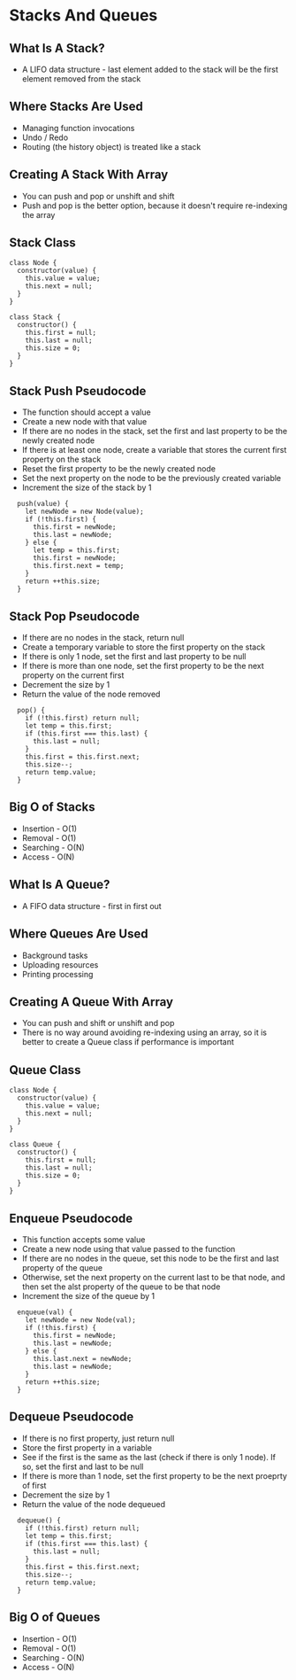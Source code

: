 # Stacks And Queues

## What Is A Stack?

- A LIFO data structure - last element added to the stack will be the first element removed from the stack

## Where Stacks Are Used

- Managing function invocations
- Undo / Redo
- Routing (the history object) is treated like a stack

## Creating A Stack With Array

- You can push and pop or unshift and shift
- Push and pop is the better option, because it doesn't require re-indexing the array

## Stack Class

```
class Node {
  constructor(value) {
    this.value = value;
    this.next = null;
  }
}

class Stack {
  constructor() {
    this.first = null;
    this.last = null;
    this.size = 0;
  }
}
```

## Stack Push Pseudocode

- The function should accept a value
- Create a new node with that value
- If there are no nodes in the stack, set the first and last property to be the newly created node
- If there is at least one node, create a variable that stores the current first property on the stack
- Reset the first property to be the newly created node
- Set the next property on the node to be the previously created variable
- Increment the size of the stack by 1

```
  push(value) {
    let newNode = new Node(value);
    if (!this.first) {
      this.first = newNode;
      this.last = newNode;
    } else {
      let temp = this.first;
      this.first = newNode;
      this.first.next = temp;
    }
    return ++this.size;
  }
```

## Stack Pop Pseudocode

- If there are no nodes in the stack, return null
- Create a temporary variable to store the first property on the stack
- If there is only 1 node, set the first and last property to be null
- If there is more than one node, set the first property to be the next property on the current first
- Decrement the size by 1
- Return the value of the node removed

```
  pop() {
    if (!this.first) return null;
    let temp = this.first;
    if (this.first === this.last) {
      this.last = null;
    }
    this.first = this.first.next;
    this.size--;
    return temp.value;
  }
```

## Big O of Stacks

- Insertion - O(1)
- Removal - O(1)
- Searching - O(N)
- Access - O(N)

## What Is A Queue?

- A FIFO data structure - first in first out

## Where Queues Are Used

- Background tasks
- Uploading resources
- Printing processing

## Creating A Queue With Array

- You can push and shift or unshift and pop
- There is no way around avoiding re-indexing using an array, so it is better to create a Queue class if performance is important

## Queue Class

```
class Node {
  constructor(value) {
    this.value = value;
    this.next = null;
  }
}

class Queue {
  constructor() {
    this.first = null;
    this.last = null;
    this.size = 0;
  }
}
```

## Enqueue Pseudocode

- This function accepts some value
- Create a new node using that value passed to the function
- If there are no nodes in the queue, set this node to be the first and last property of the queue
- Otherwise, set the next property on the current last to be that node, and then set the alst property of the queue to be that node
- Increment the size of the queue by 1

```
  enqueue(val) {
    let newNode = new Node(val);
    if (!this.first) {
      this.first = newNode;
      this.last = newNode;
    } else {
      this.last.next = newNode;
      this.last = newNode;
    }
    return ++this.size;
  }
```

## Dequeue Pseudocode

- If there is no first property, just return null
- Store the first property in a variable
- See if the first is the same as the last (check if there is only 1 node). If so, set the first and last to be null
- If there is more than 1 node, set the first property to be the next proeprty of first
- Decrement the size by 1
- Return the value of the node dequeued

```
  dequeue() {
    if (!this.first) return null;
    let temp = this.first;
    if (this.first === this.last) {
      this.last = null;
    }
    this.first = this.first.next;
    this.size--;
    return temp.value;
  }
```

## Big O of Queues

- Insertion - O(1)
- Removal - O(1)
- Searching - O(N)
- Access - O(N)
